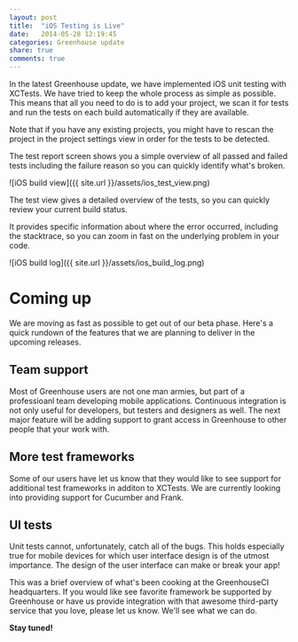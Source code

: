 ```yaml
---
layout: post
title:  "iOS Testing is Live"
date:   2014-05-28 12:19:45
categories: Greenhouse update
share: true
comments: true
---
```


In the latest Greenhouse update, we have implemented iOS unit testing with XCTests.
We have tried to keep the whole process as simple as possible. This means that all you need to do is to add your project, we scan it for tests and run the tests on each build automatically if they are available. 

Note that if you have any existing projects, you might have to rescan the project in the project settings view in order for the tests to be detected.

The test report screen shows you a simple overview of all passed and failed tests including the failure reason so you can quickly identify what's broken.

![iOS build view]({{ site.url }}/assets/ios_test_view.png)

The test view gives a detailed overview of the tests, so you can quickly review your current build status. 

It provides specific information about where the error occurred, including the stacktrace, so you can zoom in fast on the underlying problem in your code.

![iOS build log]({{ site.url }}/assets/ios_build_log.png)


Coming up
=========
We are moving as fast as possible to get out of our beta phase. Here's a quick rundown of the features that we are planning to deliver in the upcoming releases.

Team support
------------
Most of Greenhouse users are not one man armies, but part of a professioanl team developing mobile applications. Continuous integration is not only useful for developers, but testers and designers as well. The next major feature will be adding support to grant access in Greenhouse to other people that your work with.

More test frameworks
--------------------
Some of our users have let us know that they would like to see support for additional test frameworks in additon to XCTests. 
We are currently looking into providing support for Cucumber and Frank.

UI tests
--------
Unit tests cannot, unfortunately, catch all of the bugs. This holds especially true for mobile devices for which user interface design is of the utmost importance. The design of the user interface can make or break your app!

This was a brief overview of what's been cooking at the GreenhouseCI headquarters. If you would like see favorite framework be supported by Greenhouse or have us provide integration with that awesome third-party service that you love, please let us know. We'll see what we can do. 

**Stay tuned!**
